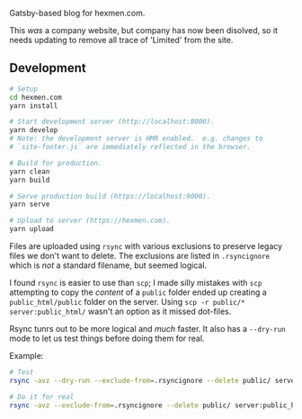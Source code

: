 Gatsby-based blog for hexmen.com.

This _was_ a company website, but company has now been disolved, so it needs
updating to remove all trace of 'Limited' from the site.

## Development

```bash
# Setup
cd hexmen.com
yarn install

# Start development server (http://localhost:8000).
yarn develop
# Note: the development server is HMR enabled.  e.g. changes to
# `site-footer.js` are immediately reflected in the browser.

# Build for production.
yarn clean
yarn build

# Serve production build (https://localhost:9000).
yarn serve

# Upload to server (https://hexmen.com).
yarn upload
```

Files are uploaded using `rsync` with various exclusions to preserve legacy
files we don't want to delete. The exclusions are listed in `.rsyncignore`
which is _not_ a standard filename, but seemed logical.

I found `rsync` is easier to use than `scp`; I made silly mistakes with `scp`
attempting to copy the _content_ of a `public` folder ended up creating a
`public_html/public` folder on the server. Using `scp -r public/* server:public_html/` wasn't an option as it missed dot-files.

Rsync tunrs out to be more logical and _much_ faster. It also has a `--dry-run`
mode to let us test things before doing them for real.

Example:

```bash
# Test
rsync -avz --dry-run --exclude-from=.rsyncignore --delete public/ server:public_html/

# Do it for real
rsync -avz --exclude-from=.rsyncignore --delete public/ server:public_html/
```
